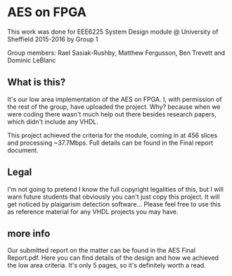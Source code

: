 # AES on FPGA
This work was done for EEE6225 System Design module @ University of Sheffield 2015-2016 by Group 1

Group members:
	Rael Sasiak-Rushby, Matthew Fergusson, Ben Trevett and Dominic LeBlanc

## What is this?
It's our low area implementation of the AES on FPGA. I, with permission of the rest of the group, have uploaded the project. Why? because when we were coding there wasn't much help out there besides research papers, which didn't include any VHDL.

This project achieved the criteria for the module, coming in at 456 slices and processing ~37.7Mbps. Full details can be found in the Final report document.

## Legal
I'm not going to pretend I know the full copyright legalities of this, but I will warn future students that obviously you can't just copy this project. It will get noticed by plaigarism detection software...
Please feel free to use this as reference material for any VHDL projects you may have.

## more info
Our submitted report on the matter can be found in the AES Final Report.pdf. Here you can find details of the design and how we achieved the low area criteria. It's only 5 pages, so it's definitely worth a read.
